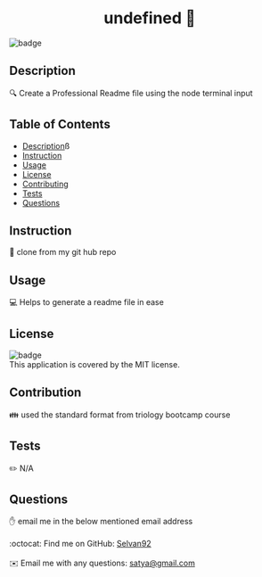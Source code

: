 
<h1 align="center">undefined 👋</h1>

![badge](https://img.shields.io/badge/license-MIT-brightgreen)<br />
## Description
🔍 Create a Professional Readme file using the node terminal input
## Table of Contents
- [Description](#description)ß
- [Instruction](#instructions)
- [Usage](#usage)
- [License](#license)
- [Contributing](#contributing)
- [Tests](#tests)
- [Questions](#questions)
## Instruction
💾 clone from my git hub repo
## Usage
💻 Helps to generate a readme file in ease
## License
![badge](https://img.shields.io/badge/license-MIT-brightgreen)
<br />
This application is covered by the MIT license. 
## Contribution
👪 used the standard format from triology bootcamp course
## Tests
✏️ N/A
## Questions
✋ email me in the below mentioned email address<br />
<br />
:octocat: Find me on GitHub: [Selvan92](https://github.com/Selvan92)<br />
<br />
✉️ Email me with any questions: satya@gmail.com<br /><br />

  